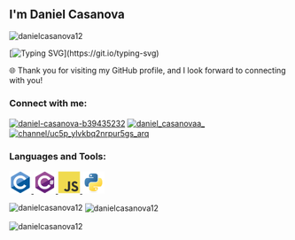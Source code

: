 ##            I'm Daniel Casanova


<p align="left"> <img src="https://komarev.com/ghpvc/?username=danielcasanova12&label=Profile%20views&color=0e75b6&style=flat" alt="danielcasanova12" /> </p>

[![Typing SVG](https://readme-typing-svg.demolab.com?font=Fira+Code&pause=1000&width=435&lines=Brazilian+computer+science+student;Full+stack+developer;Backend+lover...;)](https://git.io/typing-svg)

🌐 Thank you for visiting my GitHub profile, and I look forward to connecting with you!

<h3 align="left">Connect with me:</h3>
<p align="left">
<a href="https://www.linkedin.com/in/daniel-casanova-dev/" target="blank"><img align="center" src="https://raw.githubusercontent.com/rahuldkjain/github-profile-readme-generator/master/src/images/icons/Social/linked-in-alt.svg" alt="daniel-casanova-b39435232" height="30" width="40" /></a>
<a href="https://instagram.com/daniel_casanovaa_" target="blank"><img align="center" src="https://raw.githubusercontent.com/rahuldkjain/github-profile-readme-generator/master/src/images/icons/Social/instagram.svg" alt="daniel_casanovaa_" height="30" width="40" /></a>
<a href="https://www.youtube.com" target="blank"><img align="center" src="https://raw.githubusercontent.com/rahuldkjain/github-profile-readme-generator/master/src/images/icons/Social/youtube.svg" alt="channel/uc5p_ylvkbq2nrpur5gs_arq" height="30" width="40" /></a>
</p>

<h3 align="left">Languages and Tools:</h3>
<p align="left"> <a href="https://www.cprogramming.com/" target="_blank" rel="noreferrer"> <img src="https://raw.githubusercontent.com/devicons/devicon/master/icons/c/c-original.svg" alt="c" width="40" height="40"/> </a> <a href="https://www.w3schools.com/cs/" target="_blank" rel="noreferrer"> <img src="https://raw.githubusercontent.com/devicons/devicon/master/icons/csharp/csharp-original.svg" alt="csharp" width="40" height="40"/> </a> <a href="https://developer.mozilla.org/en-US/docs/Web/JavaScript" target="_blank" rel="noreferrer"> <img src="https://raw.githubusercontent.com/devicons/devicon/master/icons/javascript/javascript-original.svg" alt="javascript" width="40" height="40"/> </a> <a href="https://www.python.org" target="_blank" rel="noreferrer"> <img src="https://raw.githubusercontent.com/devicons/devicon/master/icons/python/python-original.svg" alt="python" width="40" height="40"/> </a>  </p>
<p><img align="left" src="https://github-readme-stats.vercel.app/api/top-langs?username=danielcasanova12&show_icons=true&theme=dark&locale=en&layout=compact&bg_color=000000" alt="danielcasanova12" /></p>

<p>&nbsp;<img align="center" src="https://github-readme-stats.vercel.app/api?username=danielcasanova12&show_icons=true&theme=dark&locale=en&bg_color=000000" alt="danielcasanova12" /></p>

<p><img align="center" src="https://github-readme-streak-stats.herokuapp.com/?user=danielcasanova12&theme=dark&bg_color=000000" alt="danielcasanova12" /></p>
